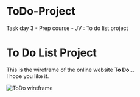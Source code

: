 # ToDo-Project
Task day 3 - Prep course - JV : To do list project 

# To Do List Project 

This is the wireframe of the online website **To Do..**.  
I hope you like it. 

![ToDo wireframe](https://scontent.famm6-1.fna.fbcdn.net/v/t1.15752-9/271789058_453728516233185_4185213369012862587_n.jpg?_nc_cat=107&ccb=1-5&_nc_sid=ae9488&_nc_ohc=wOwRc5lP3MMAX9n3vXd&tn=_MFG1jfSJrjxg8wg&_nc_ht=scontent.famm6-1.fna&oh=03_AVLfrHPfKgDZPFaqOi6upc0Y8U2EsoTwBVlPvVqgeBjp6w&oe=620D1CC2)  
